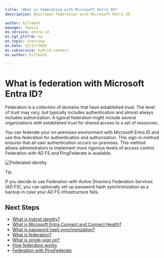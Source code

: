 ```yaml
---
title: 'What is federation with Microsoft Entra ID?'
description: Describes federation with Microsoft Entra ID.

author: billmath
manager: femila
ms.service: entra-id
ms.tgt_pltfrm: na
ms.topic: overview
ms.date: 12/27/2024
ms.subservice: hybrid-connect
ms.author: billmath

---
```


# What is federation with Microsoft Entra ID?

Federation is a collection of domains that have established trust. The level of trust may vary, but typically includes authentication and almost always includes authorization. A typical federation might include several organizations with established trust for shared access to a set of resources.

You can federate your on-premises environment with Microsoft Entra ID and use this federation for authentication and authorization. This sign-in method ensures that all user authentication occurs on-premises. This method allows administrators to implement more rigorous levels of access control. Federation with AD FS and PingFederate is available.

![Federated identity](~/identity/hybrid/media/whatis-hybrid-identity/federated-identity.png)


> [!TIP]
> If you decide to use Federation with Active Directory Federation Services (AD FS), you can optionally set up password hash synchronization as a backup in case your AD FS infrastructure fails.


## Next Steps

- [What is hybrid identity?](./../whatis-hybrid-identity.md)
- [What is Microsoft Entra Connect and Connect Health?](whatis-azure-ad-connect.md)
- [What is password hash synchronization?](whatis-phs.md)
- [What is federation?](whatis-fed.md)
- [What is single-sign on?](how-to-connect-sso.md)
- [How federation works](how-to-connect-fed-whatis.md)
- [Federation with PingFederate](how-to-connect-install-custom.md#configuring-federation-with-pingfederate)
